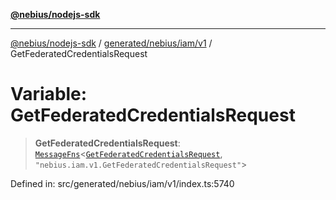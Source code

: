 [**@nebius/nodejs-sdk**](../../../../../README.md)

---

[@nebius/nodejs-sdk](../../../../../README.md) / [generated/nebius/iam/v1](../README.md) / GetFederatedCredentialsRequest

# Variable: GetFederatedCredentialsRequest

> **GetFederatedCredentialsRequest**: [`MessageFns`](../../../../../runtime/protos/core/interfaces/MessageFns.md)\<[`GetFederatedCredentialsRequest`](../interfaces/GetFederatedCredentialsRequest.md), `"nebius.iam.v1.GetFederatedCredentialsRequest"`\>

Defined in: src/generated/nebius/iam/v1/index.ts:5740
